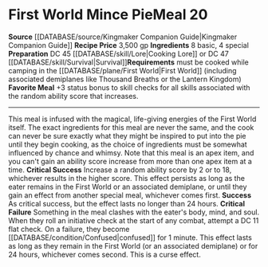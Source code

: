 ﻿---
id: '6'
level: '20'
name: First World Mince Pie
price: 3,500 gp
rarity: Rare
requirement: must be cooked while camping in the [[DATABASE/plane/First World|First
  World]] (includingassociated demiplanes like Thousand Breaths or the Lantern Kingdom)
source: '[[DATABASE/source/Kingmaker Companion Guide|Kingmaker Companion Guide]]'
trait:
- '[[DATABASE/trait/Apex|Apex]]'
- '[[DATABASE/trait/Meal|Meal]]'
- '[[DATABASE/trait/Rare|Rare]]'
type: Campsite Meal

---
# First World Mince Pie<span class="item-type">Meal 20</span>

**Source** [[DATABASE/source/Kingmaker Companion Guide|Kingmaker Companion Guide]]
**Recipe Price** 3,500 gp
**Ingredients** 8 basic, 4 special
**Preparation** DC 45 [[DATABASE/skill/Lore|Cooking Lore]] or DC 47 [[DATABASE/skill/Survival|Survival]]**Requirements** must be cooked while camping in the [[DATABASE/plane/First World|First World]] (including associated demiplanes like Thousand Breaths or the Lantern Kingdom)
**Favorite Meal** +3 status bonus to skill checks for all skills associated with the random ability score that increases.

---
This meal is infused with the magical, life-giving energies of the First World itself. The exact ingredients for this meal are never the same, and the cook can never be sure exactly what they might be inspired to put into the pie until they begin cooking, as the choice of ingredients must be somewhat influenced by chance and whimsy. Note that this meal is an apex item, and you can't gain an ability score increase from more than one apex item at a time.
**Critical Success** Increase a random ability score by 2 or to 18, whichever results in the higher score. This effect persists as long as the eater remains in the First World or an associated demiplane, or until they gain an effect from another special meal, whichever comes first.
**Success** As critical success, but the effect lasts no longer than 24 hours.
**Critical Failure** Something in the meal clashes with the eater's body, mind, and soul. When they roll an initiative check at the start of any combat, attempt a DC 11 flat check. On a failure, they become [[DATABASE/condition/Confused|confused]] for 1 minute. This effect lasts as long as they remain in the First World (or an associated demiplane) or for 24 hours, whichever comes second. This is a curse effect.